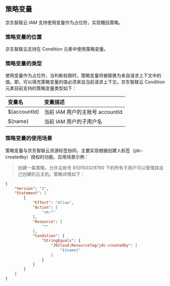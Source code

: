 ## 策略变量
京东智联云 IAM 支持使用变量作为占位符，实现概括策略。

### 策略变量的位置
京东智联云支持在 Condition 元素中使用策略变量。

### 策略变量的类型
使用变量作为占位符，当判断权限时，策略变量将被替换为来自请求上下文中的值。即，可以填充策略变量的值必须来自当前请求上下文。京东智联云 Condition 元素目前支持的策略变量类型如下：

| 变量名        | 变量描述   |  
| :--------   | :-----  |
| ${accountId}      | 当前 IAM 用户的主账号 accountId   |  
| ${name}        |   当前 IAM 用户的子用户名   |  
                    

### 策略变量的使用场景

策略变量与京东智联云资源标签协同，主要实现根据创建人标签（jdc-createdby）授权的功能。应用场景示例：
> 创建一条策略，允许主账号 859150329790 下的所有子用户可以管理其自己创建的云主机。策略详情如下：
```json
{
	"Version": "3",
	"Statement": [
		{
			"Effect": "Allow",
			"Action": [
				"vm:*"
			],
			"Resource": [
				"*"
			],
			"Condition": {
				"StringEquals": {
					"JDCloud:ResourceTag/jdc-createdby": [
						"${name}"
					]
				}
			}
		}
	]
}
```
